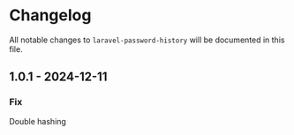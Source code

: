 # Changelog

All notable changes to `laravel-password-history` will be documented in this file.

## 1.0.1 - 2024-12-11

### Fix

Double hashing
